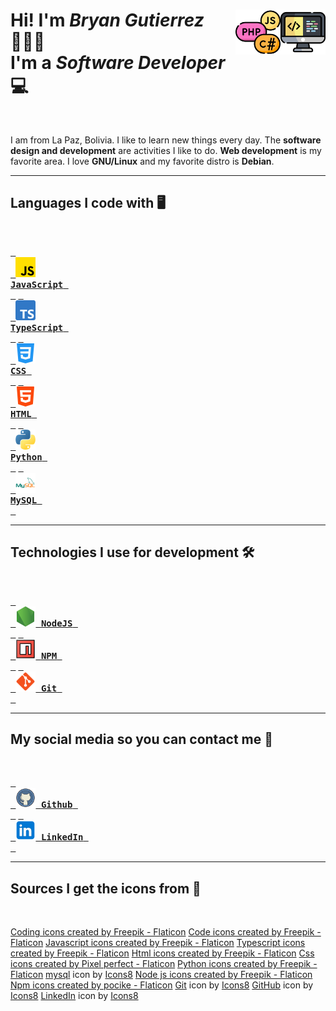 <h1 align="left">
  <img src="icons/code.png" title="code" alt="computer image" align="right"  width="72"/>
  <img src="icons/coding-language.png" title="programming languages" alt="programming languages" align="right"  width="72"/>
  Hi! I'm <em>Bryan Gutierrez</em> 🙋🏻‍♂️<br/>
  I'm a <em>Software Developer</em> 💻
</h1>

<br/>

I am from La Paz, Bolivia. I like to learn new things every day. The **software design and development** are activities I like to do. **Web development** is my favorite area. I love **GNU/Linux** and my favorite distro is **Debian**.

---

## Languages I code with 🖥️

<br/>

[<kbd> <br> <img src="icons/js.png" title="JavaScript" alt="JavaScript logo" width="32"/> <br> **JavaScript** <br> </kbd>][jsLink]
[<kbd> <br> <img src="icons/typescript.png" title="TypeScript" alt="TypeScript logo" width="32"/> <br> **TypeScript** <br> </kbd>][typescriptLink]
[<kbd> <br> <img src="icons/css-3.png" title="CSS" alt="CSS logo" width="32"/> <br> **CSS** <br> </kbd>][cssLink]
[<kbd> <br> <img src="icons/html-5.png" title="HTML" alt="HTML logo" width="32"/> <br> **HTML** <br> </kbd>][htmlLink]
[<kbd> <br> <img src="icons/python.png" title="Python" alt="Python logo" width="32"/> <br> **Python** <br> </kbd>][pythonLink]
[<kbd> <br> <img src="icons/mysql.png" title="MySQL" alt="MySQL logo" width="32"/> <br> **MySQL** <br> </kbd>][mysqlLink]

---

## Technologies I use for development 🛠️

<br/>

[<kbd> <br> <img src="icons/node-js.png" title="NodeJS" alt="NodeJS logo" width="32"/> **NodeJS** <br> </kbd>][nodejsLink]
[<kbd> <br> <img src="icons/programing.png" title="NPM" alt="NPM logo" width="32"/> **NPM** <br> </kbd>][npmLink]
[<kbd> <br> <img src="icons/git.png" title="Git" alt="Git logo" width="32"/> **Git** <br> </kbd>][gitLink]

---

## My social media so you can contact me 📱

<br/>

[<kbd> <br> <img src="icons/github.png" title="Github" alt="Github logo" width="32"/> **Github** <br> </kbd>][githubLink]
[<kbd> <br> <img src="icons/linkedin.png" title="LinkedIn" alt="LinkedIn logo" width="32"/> **LinkedIn** <br> </kbd>][linkedinLink]

<!-------------------------------->
<!--------------Links------------->

[jsLink]: https://developer.mozilla.org/en-US/docs/Web/JavaScript
[typescriptLink]: https://www.typescriptlang.org/docs
[cssLink]: https://developer.mozilla.org/en-US/docs/Web/CSS
[htmlLink]: https://developer.mozilla.org/en-US/docs/Web/HTML
[pythonLink]: https://www.python.org/doc
[mysqlLink]: https://dev.mysql.com/doc
[nodejsLink]: https://nodejs.org/docs/latest/api
[npmLink]: https://docs.npmjs.com
[gitLink]: https://git-scm.com/doc
[githubLink]: https://github.com/BryanGuti
[linkedinLink]: https://github.com/BryanGuti

<!-------------------------------->

---

## Sources I get the icons from 🔗

<br/>

<a href="https://www.flaticon.com/free-icons/coding" title="coding icons">Coding icons created by Freepik - Flaticon</a>
<a href="https://www.flaticon.com/free-icons/code" title="code icons">Code icons created by Freepik - Flaticon</a>
<a href="https://www.flaticon.com/free-icons/javascript" title="javascript icons">Javascript icons created by Freepik - Flaticon</a>
<a href="https://www.flaticon.com/free-icons/typescript" title="typescript icons">Typescript icons created by Freepik - Flaticon</a>
<a href="https://www.flaticon.com/free-icons/html" title="html icons">Html icons created by Freepik - Flaticon</a>
<a href="https://www.flaticon.com/free-icons/css" title="css icons">Css icons created by Pixel perfect - Flaticon</a>
<a href="https://www.flaticon.com/free-icons/python" title="python icons">Python icons created by Freepik - Flaticon</a>
<a target="_blank" href="https://icons8.com/icon/UFXRpPFebwa2/mysql-logo">mysql</a> icon by <a target="_blank" href="https://icons8.com">Icons8</a>
<a href="https://www.flaticon.com/free-icons/node-js" title="node js icons">Node js icons created by Freepik - Flaticon</a>
<a href="https://www.flaticon.com/free-icons/npm" title="npm icons">Npm icons created by pocike - Flaticon</a>
<a target="_blank" href="https://icons8.com/icon/20906/git">Git</a> icon by <a target="_blank" href="https://icons8.com">Icons8</a>
<a target="_blank" href="https://icons8.com/icon/iEBcQcM9rnZ9/github">GitHub</a> icon by <a target="_blank" href="https://icons8.com">Icons8</a>
<a target="_blank" href="https://icons8.com/icon/xuvGCOXi8Wyg/linkedin">LinkedIn</a> icon by <a target="_blank" href="https://icons8.com">Icons8</a>